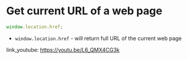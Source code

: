 # Get current URL of a web page

```javascript
window.location.href;
```

- `window.location.href` - will return full URL of the current web page


link_youtube: https://youtu.be/L6_QMX4CG3k
